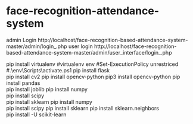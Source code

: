 # face-recognition-attendance-system  

admin Login http://localhost/face-recognition-based-attendance-system-master/admin/login_.php
user login http://localhost/face-recognition-based-attendance-system-master/admin/user_interface/login_.php

pip install virtualenv 
#virtualenv env 
#Set-ExecutionPolicy unrestriced
#.\env\Scripts\activate.ps1 
pip install flask    
pip install cv2
pip install opencv-python
pip3 install opencv-python
pip install pandas   
pip install joblib 
pip install numpy    
pip install scipy   
pip install sklearn
pip install numpy  
pip install scipy
pip install sklearn
pip install sklearn.neighbors   
pip install -U scikit-learn

 